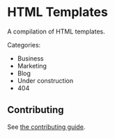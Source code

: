 # HTML Templates

A compilation of HTML templates.

Categories:
* Business
* Marketing
* Blog
* Under construction
* 404

## Contributing

See [the contributing guide](CONTRIBUTING.MD).
